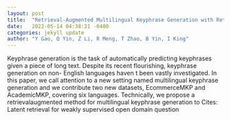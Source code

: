```yaml
---
layout: post
title:  "Retrieval-Augmented Multilingual Keyphrase Generation with Retriever-Generator Iterative Training"
date:   2022-05-14 04:38:21 -0400
categories: jekyll update
author: "Y Gao, Q Yin, Z Li, R Meng, T Zhao, B Yin, I King"
---
```

Keyphrase generation is the task of automatically predicting keyphrases given a piece of long text. Despite its recent flourishing, keyphrase generation on non- English languages haven t been vastly investigated. In this paper, we call attention to a new setting named multilingual keyphrase generation and we contribute two new datasets, EcommerceMKP and AcademicMKP, covering six languages. Technically, we propose a retrievalaugmented method for multilingual keyphrase generation to Cites: Latent retrieval for weakly supervised open domain question